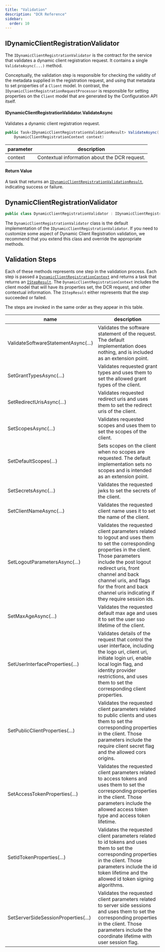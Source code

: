 ```yaml
---
title: "Validation"
description: "DCR Reference"
sidebar:
  order: 10
---
```


## IDynamicClientRegistrationValidator
The `IDynamicClientRegistrationValidator` is the contract for the service that
validates a dynamic client registration request. It contains a single
`ValidateAsync(...)` method.

Conceptually, the validation step is responsible for checking the validity of
the metadata supplied in the registration request, and using that metadata to
set properties of a `Client` model. In contrast, the
`IDynamicClientRegistrationRequestProcessor` is responsible for setting
properties on the `Client` model that are generated by the Configuration API
itself.

#### IDynamicClientRegistrationValidator.ValidateAsync

Validates a dynamic client registration request.

```csharp
public Task<IDynamicClientRegistrationValidationResult> ValidateAsync(
    DynamicClientRegistrationContext context)
```

| parameter | description                                   |
|-----------|-----------------------------------------------|
| context   | Contextual information about the DCR request. |

#### Return Value

A task that returns an [`IDynamicClientRegistrationValidationResult`](models#idynamicclientregistrationvalidationresult), indicating success or failure.

## DynamicClientRegistrationValidator

```csharp
public class DynamicClientRegistrationValidator : IDynamicClientRegistrationValidator
```

The `DynamicClientRegistrationValidator` class is the default implementation of
the `IDynamicClientRegistrationValidator`. If you need to customize some aspect
of Dynamic Client Registration validation, we recommend that you extend this
class and override the appropriate methods.

## Validation Steps

Each of these methods represents one step in the validation process.
Each step is passed a [`DynamicClientRegistrationContext`](models#dynamicclientregistrationcontext) and returns a task
that returns an [`IStepResult`](models#istepresult). The `DynamicClientRegistrationContext` includes the client model that will
have its properties set, the DCR request, and other contextual information. The
`IStepResult` either represents that the step succeeded or failed.

The steps are invoked in the same order as they appear in this table.

| name                              | description                                                                                                                                                                                                                                                                                                     |
|-----------------------------------|-----------------------------------------------------------------------------------------------------------------------------------------------------------------------------------------------------------------------------------------------------------------------------------------------------------------|
| ValidateSoftwareStatementAsync(…) | Validates the software statement of the request. The default implementation does nothing, and is included as an extension point.                                                                                                                                                                                |
| SetGrantTypesAsync(…)             | Validates requested grant types and uses them to set the allowed grant types of the client.                                                                                                                                                                                                                     |
| SetRedirectUrisAsync(…)           | Validates requested redirect uris and uses them to set the redirect uris of the client.                                                                                                                                                                                                                         |
| SetScopesAsync(…)                 | Validates requested scopes and uses them to set the scopes of the client.                                                                                                                                                                                                                                       |
| SetDefaultScopes(…)               | Sets scopes on the client when no scopes are requested. The default implementation sets no scopes and is intended as an extension point.                                                                                                                                                                        |
| SetSecretsAsync(…)                | Validates the requested jwks to set the secrets of the client.                                                                                                                                                                                                                                                  |
| SetClientNameAsync(…)             | Validates the requested client name uses it to set the name of the client.                                                                                                                                                                                                                                      |
| SetLogoutParametersAsync(…)       | Validates the requested client parameters related to logout and uses them to set the corresponding properties in the client. Those parameters include the post logout redirect uris, front channel and back channel uris, and flags for the front and back channel uris indicating if they require session ids. |
| SetMaxAgeAsync(…)                 | Validates the requested default max age and uses it to set the user sso lifetime of the client.                                                                                                                                                                                                                 |
| SetUserInterfaceProperties(…)     | Validates details of the request that control the user interface, including the logo uri, client uri, initiate login uri, enable local login flag, and identity provider restrictions, and uses them to set the corresponding client properties.                                                                |
| SetPublicClientProperties(…)      | Validates the requested client parameters related to public clients and uses them to set the corresponding properties in the client. Those parameters include the require client secret flag and the allowed cors origins.                                                                                      |
| SetAccessTokenProperties(…)       | Validates the requested client parameters related to access tokens and uses them to set the corresponding properties in the client. Those parameters include the allowed access token type and access token lifetime.                                                                                           |
| SetIdTokenProperties(…)           | Validates the requested client parameters related to id tokens and uses them to set the corresponding properties in the client. Those parameters include the id token lifetime and the allowed id token signing algorithms.                                                                                     |
| SetServerSideSessionProperties(…) | Validates the requested client parameters related to server side sessions and uses them to set the corresponding properties in the client. Those parameters include the coordinate lifetime with user session flag.                                                                                             |

